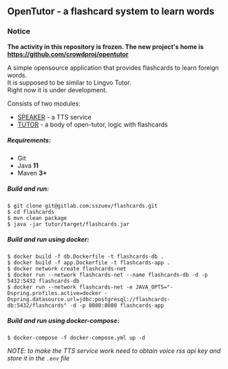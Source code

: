 ## OpenTutor - a flashcard system to learn words 

### Notice

**The activity in this repository is frozen. 
The new project's home is https://github.com/crowdproj/opentutor**

A simple opensource application that provides flashcards to learn foreign words.    
It is supposed to be similar to Lingvo Tutor.  
Right now it is under development.  

Consists of two modules:
- [SPEAKER](speaker) - a TTS service
- [TUTOR](tutor) - a body of open-tutor, logic with flashcards

##### Requirements:

- Git
- Java **11**
- Maven **3+**

##### Build and run:
```
$ git clone git@gitlab.com:sszuev/flashcards.git
$ cd flashcards
$ mvn clean package
$ java -jar tutor/target/flashcards.jar
```
##### Build and run using docker:
```
$ docker build -f db.Dockerfile -t flashcards-db .
$ docker build -f app.Dockerfile -t flashcards-app .
$ docker network create flashcards-net
$ docker run --network flashcards-net --name flashcards-db -d -p 5432:5432 flashcards-db
$ docker run --network flashcards-net -e JAVA_OPTS="-Dspring.profiles.active=docker -Dspring.datasource.url=jdbc:postgresql://flashcards-db:5432/flashcards" -d -p 8080:8080 flashcards-app
```
##### Build and run using docker-compose:
```
$ docker-compose -f docker-compose.yml up -d
```
_NOTE: to make the TTS service work need to obtain voice rss api key and store it in the `.env` file_